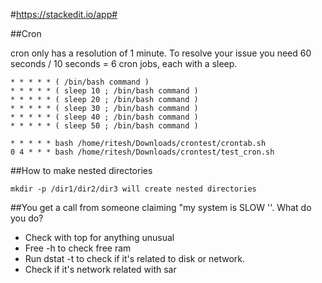 

#https://stackedit.io/app#

##Cron

cron only has a resolution of 1 minute. To resolve your issue you need 60 seconds / 10 seconds = 6 cron jobs, each with a sleep.

```
* * * * * ( /bin/bash command )  
* * * * * ( sleep 10 ; /bin/bash command )  
* * * * * ( sleep 20 ; /bin/bash command )  
* * * * * ( sleep 30 ; /bin/bash command )  
* * * * * ( sleep 40 ; /bin/bash command )  
* * * * * ( sleep 50 ; /bin/bash command )  
```
```
* * * * * bash /home/ritesh/Downloads/crontest/crontab.sh
0 4 * * * bash /home/ritesh/Downloads/crontest/test_cron.sh
```

##How to make nested directories 
```
mkdir -p /dir1/dir2/dir3 will create nested directories
```

##You get a call from someone claiming "my system is SLOW ''. What do you do?

- Check with top for anything unusual
- Free -h to check free ram
- Run dstat -t to check if it's related to disk or network.
- Check if it's network related with sar

